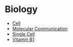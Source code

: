 Biology
======

- [Cell](./cell.md)
- [Molecular Communication](./molecutlar_communication.md)
- [Single Cell](./singlecell.md)
- [Vitamin B1](./vitamin_b1.md)